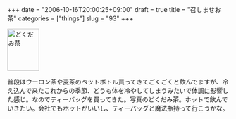 +++
date = "2006-10-16T20:00:25+09:00"
draft = true
title = "召しませお茶"
categories = ["things"]
slug = "93"
+++

<a href="/images/2006/10/P1000478_1.JPG" rel="lightbox"  ><img src="/images/2006/10/P1000478_1.JPG" alt="どくだみ茶" title="どくだみ茶" width="72" height="96" border="0" /></a>

普段はウーロン茶や麦茶のペットボトル買ってきてごくごくと飲んでますが、冷え込んで来たこれからの季節、どうも体を冷やしてしまうみたいで体調に影響した感じ。なのでティーバッグを買ってきた。写真のどくだみ茶。ホットで飲んでいきたい。会社でもホットがいいし、ティーバッグと魔法瓶持って行こうかな。
